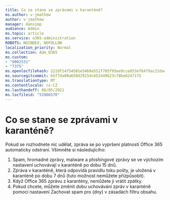```yaml
---
title: Co se stane se zprávami v karanténě?
ms.author: v-jmathew
author: v-jmathew
manager: dansimp
audience: Admin
ms.topic: article
ms.service: o365-administration
ROBOTS: NOINDEX, NOFOLLOW
localization_priority: Normal
ms.collection: Adm_O365
ms.custom:
- "9002531"
- "7375"
ms.openlocfilehash: 222df14754501e54b9a551f705f95ee9cce853ef6479ac21dad4b01bdc5a96f8
ms.sourcegitcommit: b5f7da89a650d2915dc652449623c78be6247175
ms.translationtype: MT
ms.contentlocale: cs-CZ
ms.lasthandoff: 08/05/2021
ms.locfileid: "53966570"
---
```

# <a name="what-happens-to-quarantined-messages"></a>Co se stane se zprávami v karanténě?

Pokud se rozhodnete nic udělat, zpráva se po vypršení platnosti Office 365 automaticky odstraní. Všimněte si následujícího:

1. Spam, hromadné zprávy, malware a phishingové zprávy se ve výchozím nastavení uchovávají v karanténě po dobu 15 dnů.
2. Zpráva v karanténě, která odpovídá pravidlu toku pošty, je uložená v karanténě po dobu 7 dnů (tuto možnost nemůžete přizpůsobit).
3. Když Office 365 zprávu z karantény, nemůžete ji vrátit zpátky.
4. Pokud chcete, můžete změnit dobu uchovávání zpráv v karanténě pomocí nastavení Zachovat spam pro (dny) v zásadách filtru obsahu.
